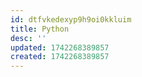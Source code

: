```yaml
---
id: dtfvkedexyp9h9oi0kkluim
title: Python
desc: ''
updated: 1742268389857
created: 1742268389857
---
```

